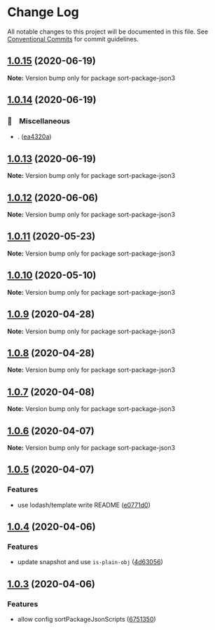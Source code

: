 # Change Log

All notable changes to this project will be documented in this file.
See [Conventional Commits](https://conventionalcommits.org) for commit guidelines.

## [1.0.15](https://github.com/bluelovers/ws-yarn-workspaces/compare/sort-package-json3@1.0.14...sort-package-json3@1.0.15) (2020-06-19)

**Note:** Version bump only for package sort-package-json3





## [1.0.14](https://github.com/bluelovers/ws-yarn-workspaces/compare/sort-package-json3@1.0.13...sort-package-json3@1.0.14) (2020-06-19)


### 🔖　Miscellaneous

* . ([ea4320a](https://github.com/bluelovers/ws-yarn-workspaces/commit/ea4320a8885ccaa448e343856818d08cfc2f1992))





## [1.0.13](https://github.com/bluelovers/ws-yarn-workspaces/compare/sort-package-json3@1.0.12...sort-package-json3@1.0.13) (2020-06-19)

**Note:** Version bump only for package sort-package-json3





## [1.0.12](https://github.com/bluelovers/ws-yarn-workspaces/compare/sort-package-json3@1.0.11...sort-package-json3@1.0.12) (2020-06-06)

**Note:** Version bump only for package sort-package-json3





## [1.0.11](https://github.com/bluelovers/ws-yarn-workspaces/compare/sort-package-json3@1.0.10...sort-package-json3@1.0.11) (2020-05-23)

**Note:** Version bump only for package sort-package-json3





## [1.0.10](https://github.com/bluelovers/ws-yarn-workspaces/compare/sort-package-json3@1.0.9...sort-package-json3@1.0.10) (2020-05-10)

**Note:** Version bump only for package sort-package-json3





## [1.0.9](https://github.com/bluelovers/ws-yarn-workspaces/compare/sort-package-json3@1.0.8...sort-package-json3@1.0.9) (2020-04-28)

**Note:** Version bump only for package sort-package-json3





## [1.0.8](https://github.com/bluelovers/ws-yarn-workspaces/compare/sort-package-json3@1.0.7...sort-package-json3@1.0.8) (2020-04-28)

**Note:** Version bump only for package sort-package-json3





## [1.0.7](https://github.com/bluelovers/ws-yarn-workspaces/compare/sort-package-json3@1.0.6...sort-package-json3@1.0.7) (2020-04-08)

**Note:** Version bump only for package sort-package-json3





## [1.0.6](https://github.com/bluelovers/ws-yarn-workspaces/compare/sort-package-json3@1.0.5...sort-package-json3@1.0.6) (2020-04-07)

**Note:** Version bump only for package sort-package-json3





## [1.0.5](https://github.com/bluelovers/ws-yarn-workspaces/compare/sort-package-json3@1.0.4...sort-package-json3@1.0.5) (2020-04-07)


### Features

* use lodash/template write README ([e0771d0](https://github.com/bluelovers/ws-yarn-workspaces/commit/e0771d002a2ea576f00a110213d4d2aede993633))





## [1.0.4](https://github.com/bluelovers/ws-yarn-workspaces/compare/sort-package-json3@1.0.3...sort-package-json3@1.0.4) (2020-04-06)


### Features

* update snapshot and use `is-plain-obj` ([4d63056](https://github.com/bluelovers/ws-yarn-workspaces/commit/4d630568b5cecec67a8e58c4f5c083d60a1887af))





## [1.0.3](https://github.com/bluelovers/ws-yarn-workspaces/compare/sort-package-json3@1.0.2...sort-package-json3@1.0.3) (2020-04-06)


### Features

* allow config sortPackageJsonScripts ([6751350](https://github.com/bluelovers/ws-yarn-workspaces/commit/6751350a95ed519130f65c06f6628f0d2e8a320b))
